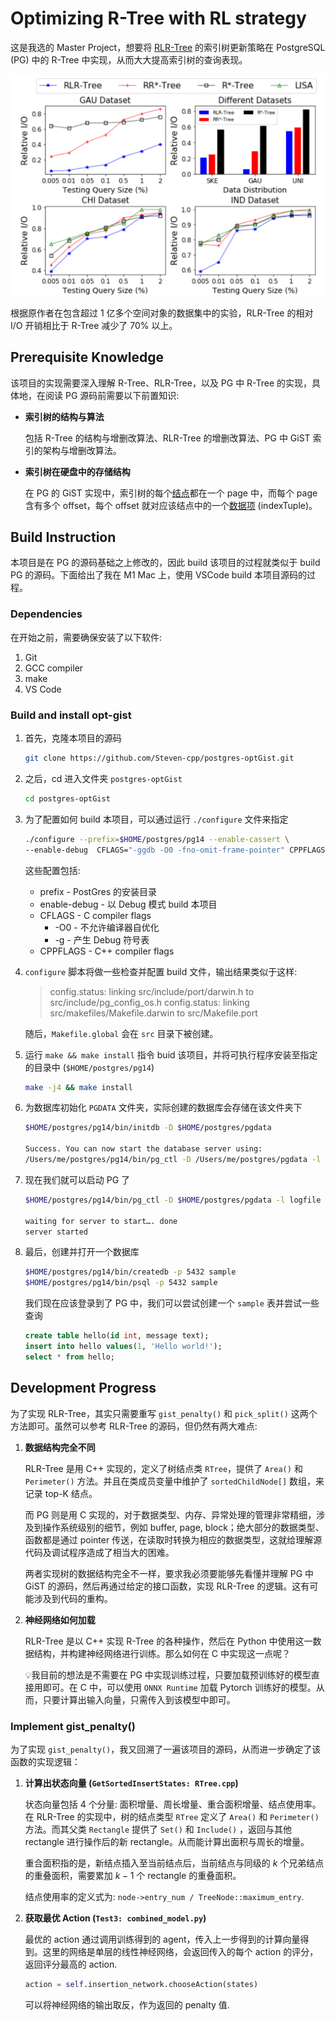 # Optimizing R-Tree with RL strategy

这是我选的 Master Project，想要将 [RLR-Tree](https://arxiv.org/abs/2103.04541) 的索引树更新策略在 PostgreSQL (PG) 中的 R-Tree 中实现，从而大大提高索引树的查询表现。

![image-20230130172101269](https://raw.githubusercontent.com/Steven-cpp/myPhotoSet/main/image-20230130172101269.png)

根据原作者在包含超过 1 亿多个空间对象的数据集中的实验，RLR-Tree 的相对 I/O 开销相比于 R-Tree 减少了 $70\%$ 以上。

## Prerequisite Knowledge

该项目的实现需要深入理解 R-Tree、RLR-Tree，以及 PG 中 R-Tree 的实现，具体地，在阅读 PG 源码前需要以下前置知识:

- **索引树的结构与算法**

  包括 R-Tree 的结构与增删改算法、RLR-Tree 的增删改算法、PG 中 GiST 索引的架构与增删改算法。

- **索引树在硬盘中的存储结构**

  在 PG 的 GiST 实现中，索引树的每个<u>结点</u>都在一个 page 中，而每个 page 含有多个 offset，每个 offset 就对应该结点中的一个<u>数据项</u> (indexTuple)。

## Build Instruction

本项目是在 PG 的源码基础之上修改的，因此 build 该项目的过程就类似于 build PG 的源码。下面给出了我在 M1 Mac 上，使用 VSCode build 本项目源码的过程。

### Dependencies

在开始之前，需要确保安装了以下软件:

1. Git
2. GCC compiler
3. make
4. VS Code

### Build and install opt-gist

1. 首先，克隆本项目的源码

   ```bash
   git clone https://github.com/Steven-cpp/postgres-optGist.git
   ```

2. 之后，cd 进入文件夹 `postgres-optGist`

   ```bash
   cd postgres-optGist
   ```

3. 为了配置如何 build 本项目，可以通过运行 `./configure` 文件来指定

   ```bash
   ./configure --prefix=$HOME/postgres/pg14 --enable-cassert \
   --enable-debug  CFLAGS="-ggdb -O0 -fno-omit-frame-pointer" CPPFLAGS="-g -O0"
   ```
   这些配置包括:

   - prefix - PostGres 的安装目录
   - enable-debug - 以 Debug 模式 build 本项目
   - CFLAGS - C compiler flags
     - -O0 - 不允许编译器自优化
     - -g - 产生 Debug 符号表
   - CPPFLAGS - C++ compiler flags

4. `configure` 脚本将做一些检查并配置 build 文件，输出结果类似于这样:

   > config.status: linking src/include/port/darwin.h to src/include/pg_config_os.h config.status: linking src/makefiles/Makefile.darwin to src/Makefile.port

   随后，`Makefile.global` 会在 `src` 目录下被创建。

5. 运行 `make && make install` 指令 buid 该项目，并将可执行程序安装至指定的目录中 (`$HOME/postgres/pg14`)

   ```bash
   make -j4 && make install
   ```

6. 为数据库初始化 `PGDATA` 文件夹，实际创建的数据库会存储在该文件夹下

   ```bash
   $HOME/postgres/pg14/bin/initdb -D $HOME/postgres/pgdata
   
   Success. You can now start the database server using:
   /Users/me/postgres/pg14/bin/pg_ctl -D /Users/me/postgres/pgdata -l logfile start
   ```
   
7. 现在我们就可以启动 PG 了

   ```bash
   $HOME/postgres/pg14/bin/pg_ctl -D $HOME/postgres/pgdata -l logfile start
   
   waiting for server to start…. done
   server started
   ```

8. 最后，创建并打开一个数据库

   ```bash
   $HOME/postgres/pg14/bin/createdb -p 5432 sample
   $HOME/postgres/pg14/bin/psql -p 5432 sample
   ```
   我们现在应该登录到了 PG 中，我们可以尝试创建一个 `sample` 表并尝试一些查询

   ```sql
   create table hello(id int, message text);
   insert into hello values(1, 'Hello world!');
   select * from hello;
   ```

## Development Progress

为了实现 RLR-Tree，其实只需要重写 `gist_penalty()` 和 `pick_split()` 这两个方法即可。虽然可以参考 RLR-Tree 的源码，但仍然有两大难点:

1. **数据结构完全不同**

   RLR-Tree 是用 C++ 实现的，定义了树结点类 `RTree`，提供了 `Area()` 和 `Perimeter()` 方法。并且在类成员变量中维护了 `sortedChildNode[]` 数组，来记录 top-K 结点。

   而 PG 则是用 C 实现的，对于数据类型、内存、异常处理的管理非常精细，涉及到操作系统级别的细节，例如 buffer, page, block；绝大部分的数据类型、函数都是通过 pointer 传送，在读取时转换为相应的数据类型，这就给理解源代码及调试程序造成了相当大的困难。

   两者实现树的数据结构完全不一样，要求我必须要能够先看懂并理解 PG 中 GiST 的源码，然后再通过给定的接口函数，实现 RLR-Tree 的逻辑。这有可能涉及到代码的重构。

2. **神经网络如何加载**

   RLR-Tree 是以 C++ 实现 R-Tree 的各种操作，然后在 Python 中使用这一数据结构，并构建神经网络进行训练。那么如何在 C 中实现这一点呢？ 

   💡我目前的想法是不需要在 PG 中实现训练过程，只要加载预训练好的模型直接用即可。在 C 中，可以使用 `ONNX Runtime` 加载 Pytorch 训练好的模型。从而，只要计算出输入向量，只需传入到该模型中即可。

### Implement gist_penalty()

为了实现 `gist_penalty()`，我又回溯了一遍该项目的源码，从而进一步确定了该函数的实现逻辑：

1. **计算出状态向量 (`GetSortedInsertStates: RTree.cpp`)**

   状态向量包括 4 个分量: 面积增量、周长增量、重合面积增量、结点使用率。在 RLR-Tree 的实现中，树的结点类型 `RTree` 定义了 `Area()` 和 `Perimeter()` 方法。而其父类 `Rectangle` 提供了 `Set()` 和 `Include()` ，返回与其他 rectangle 进行操作后的新 rectangle。从而能计算出面积与周长的增量。

   重合面积指的是，新结点插入至当前结点后，当前结点与同级的 $k$ 个兄弟结点的重叠面积，需要累加 $k - 1$ 个 rectangle 的重叠面积。

   结点使用率的定义式为: `node->entry_num / TreeNode::maximum_entry`.

2. **获取最优 Action (`Test3: combined_model.py`)**

   最优的 action 通过调用训练得到的 agent，传入上一步得到的计算向量得到。这里的网络是单层的线性神经网络，会返回传入的每个 action 的评分，返回评分最高的 action.

   ```python
   action = self.insertion_network.chooseAction(states)
   ```

   可以将神经网络的输出取反，作为返回的 penalty 值.

































